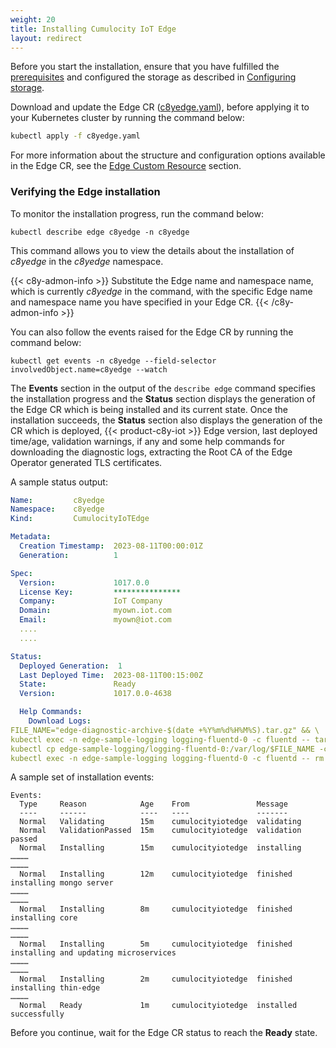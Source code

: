 ```yaml
---
weight: 20
title: Installing Cumulocity IoT Edge
layout: redirect
---
```


Before you start the installation, ensure that you have fulfilled the [prerequisites](/edge-k8s/installing-edge-on-k8/#prerequisites) and configured the storage as described in [Configuring storage](/edge-k8s/installing-edge-on-k8/#configuring-storage).

Download and update the Edge CR ([c8yedge.yaml](/files/edge-k8s/c8yedge.yaml)), before applying it to your Kubernetes cluster by running the command below:

```bash
kubectl apply -f c8yedge.yaml
```
For more information about the structure and configuration options available in the Edge CR, see the [Edge Custom Resource](/edge-k8s/edge-custom-resource-definition/) section.

### Verifying the Edge installation

To monitor the installation progress, run the command below: 

```shell
kubectl describe edge c8yedge -n c8yedge
```
This command allows you to view the details about the installation of *c8yedge* in the *c8yedge* namespace. 

{{< c8y-admon-info >}}
Substitute the Edge name and namespace name, which is currently *c8yedge* in the command, with the specific Edge name and namespace name you have specified in your Edge CR. 
{{< /c8y-admon-info >}}

You can also follow the events raised for the Edge CR by running the command below: 

```shell
kubectl get events -n c8yedge --field-selector involvedObject.name=c8yedge --watch 
```

The **Events** section in the output of the `describe edge` command specifies the installation progress and the **Status** section displays the generation of the Edge CR which is being installed and its current state. Once the installation succeeds, the **Status** section also displays the generation of the CR which is deployed, {{< product-c8y-iot >}} Edge version, last deployed time/age, validation warnings, if any and some help commands for downloading the diagnostic logs, extracting the Root CA of the Edge Operator generated TLS certificates.

A sample status output:
```yaml
Name:         c8yedge
Namespace:    c8yedge
Kind:         CumulocityIoTEdge 

Metadata: 
  Creation Timestamp:  2023-08-11T00:00:01Z 
  Generation:          1 

Spec: 
  Version:             1017.0.0 
  License Key:         *************** 
  Company:             IoT Company 
  Domain:              myown.iot.com 
  Email:               myown@iot.com
  ....
  ....

Status: 
  Deployed Generation:  1 
  Last Deployed Time:  2023-08-11T00:15:00Z 
  State:               Ready 
  Version:             1017.0.0-4638 

  Help Commands: 
    Download Logs:   
FILE_NAME="edge-diagnostic-archive-$(date +%Y%m%d%H%M%S).tar.gz" && \ 
kubectl exec -n edge-sample-logging logging-fluentd-0 -c fluentd -- tar -czvf /var/log/$FILE_NAME /var/log/edge && \ 
kubectl cp edge-sample-logging/logging-fluentd-0:/var/log/$FILE_NAME -c fluentd ./$FILE_NAME && \ 
kubectl exec -n edge-sample-logging logging-fluentd-0 -c fluentd -- rm /var/log/$FILE_NAME 
```
A sample set of installation events:
```text
Events: 
  Type     Reason            Age    From               Message 
  ----     ------            ----   ----               ------- 
  Normal   Validating        15m    cumulocityiotedge  validating 
  Normal   ValidationPassed  15m    cumulocityiotedge  validation passed 
  Normal   Installing        15m    cumulocityiotedge  installing 
………… 
………… 
  Normal   Installing        12m    cumulocityiotedge  finished installing mongo server 
………… 
………… 
  Normal   Installing        8m     cumulocityiotedge  finished installing core 
………… 
………… 
  Normal   Installing        5m     cumulocityiotedge  finished installing and updating microservices 
………… 
………… 
  Normal   Installing        2m     cumulocityiotedge  finished installing thin-edge 
………… 
  Normal   Ready             1m     cumulocityiotedge  installed successfully 
```
Before you continue, wait for the Edge CR status to reach the **Ready** state. 
